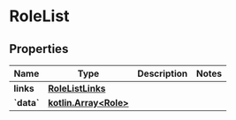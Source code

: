 # RoleList

## Properties
Name | Type | Description | Notes
------------ | ------------- | ------------- | -------------
**links** | [**RoleListLinks**](RoleListLinks.md) |  | 
**&#x60;data&#x60;** | [**kotlin.Array&lt;Role&gt;**](Role.md) |  | 
